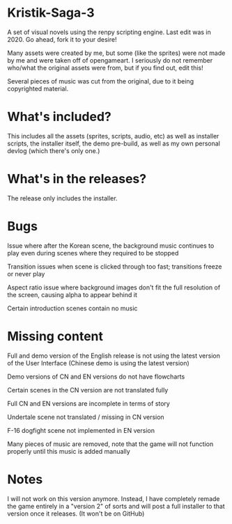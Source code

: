 # Kristik-Saga-3
A set of visual novels using the renpy scripting engine. Last edit was in 2020. Go ahead, fork it to your desire!

Many assets were created by me, but some (like the sprites) were not made by me and were taken off of opengameart.
I seriously do not remember who/what the original assets were from, but if you find out, edit this!

Several pieces of music was cut from the original, due to it being copyrighted material.

# What's included?
This includes all the assets (sprites, scripts, audio, etc) as well as installer scripts, the installer itself, the demo pre-build, as well as my own personal devlog (which there's only one.)

# What's in the releases?
The release only includes the installer.

# Bugs
Issue where after the Korean scene, the background music continues to play even during scenes where they required to be stopped

Transition issues when scene is clicked through too fast; transitions freeze or never play 

Aspect ratio issue where background images don't fit the full resolution of the screen, causing alpha to appear behind it 

Certain introduction scenes contain no music

# Missing content
Full and demo version of the English release is not using the latest version of the User Interface (Chinese demo is using the latest version)

Demo versions of CN and EN versions do not have flowcharts

Certain scenes in the CN version are not translated fully

Full CN and EN versions are incomplete in terms of story

Undertale scene not translated / missing in CN version 

F-16 dogfight scene not implemented in EN version

Many pieces of music are removed, note that the game will not function properly until this music is added manually

# Notes
I will not work on this version anymore. Instead, I have completely remade the game entirely in a "version 2" of sorts and will post a full installer to that version once it releases. (It won't be on GitHub)
